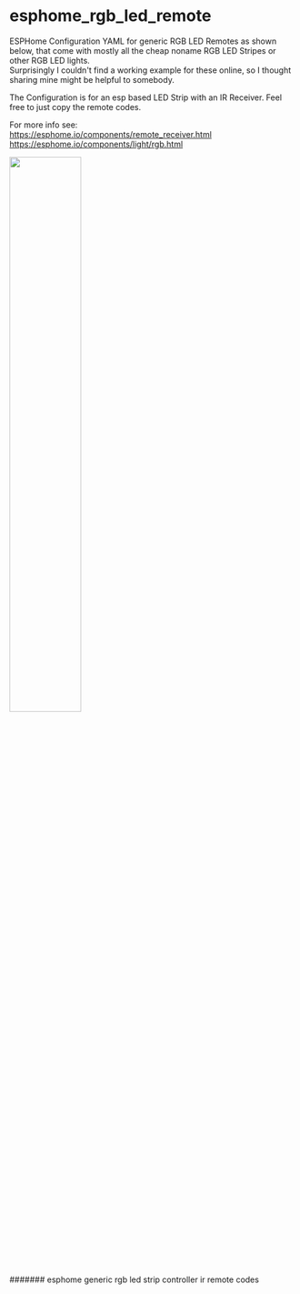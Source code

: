 # esphome_rgb_led_remote
ESPHome Configuration YAML for generic RGB LED Remotes as shown below, that come with mostly all the cheap noname RGB LED Stripes or other RGB LED lights.  
Surprisingly I couldn't find a working example for these online, so I thought sharing mine might be helpful to somebody.

The Configuration is for an esp based LED Strip with an IR Receiver. Feel free to just copy the remote codes.

For more info see:  
https://esphome.io/components/remote_receiver.html  
https://esphome.io/components/light/rgb.html  

<img src="https://user-images.githubusercontent.com/75482460/271792515-ac66b39f-d364-421e-a01e-a51c2b40d3e0.jpg" width=50% height=50%>

####### esphome generic rgb led strip controller ir remote codes
